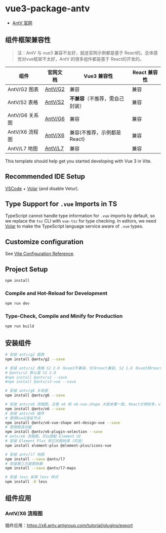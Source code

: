 # vue3-package-antv

- [AntV 官网](https://antv.antgroup.com/)

## 组件框架兼容性

> 注：AntV 与 vue3 兼容不友好，就连官网示例都是基于 React的。总体感觉对vue框架不太好，AntV 的很多组件都是基于 React的开发的。

| 组件          | 官网文档                                       | Vue3 兼容性           | React 兼容性 | 
|-------------|--------------------------------------------|--------------------|-----------|
| AntV/G2 图表  | [AntV/G2](https://g2.antv.antgroup.com/zh) | 兼容                 | 兼容        | 
| AntV/S2 表格  | [AntV/S2](https://s2.antv.antgroup.com/zh) | **不兼容**（不推荐，需自己封装） | 兼容        |
| AntV/G6 关系图 | [AntV/G6](https://g6.antv.antgroup.com/zh) | 兼容                 | 兼容        |
| AntV/X6 流程图 | [AntV/X6](https://x6.antv.antgroup.com/zh) | 兼容(不推荐，示例都是 React) | 兼容        |
| AntV/L7 地图  | [AntV/L7](https://l7.antv.antgroup.com/zh) | 兼容                 | 兼容        |

This template should help get you started developing with Vue 3 in Vite.

## Recommended IDE Setup

[VSCode](https://code.visualstudio.com/) + [Volar](https://marketplace.visualstudio.com/items?itemName=Vue.volar) (and
disable Vetur).

## Type Support for `.vue` Imports in TS

TypeScript cannot handle type information for `.vue` imports by default, so we replace the `tsc` CLI with `vue-tsc` for
type checking. In editors, we need [Volar](https://marketplace.visualstudio.com/items?itemName=Vue.volar) to make the
TypeScript language service aware of `.vue` types.

## Customize configuration

See [Vite Configuration Reference](https://vite.dev/config/).

## Project Setup

```sh
npm install
```

### Compile and Hot-Reload for Development

```sh
npm run dev
```

### Type-Check, Compile and Minify for Production

```sh
npm run build
```

## 安装组件

```sh
# 安装 antv/g2 图表
npm install @antv/g2 --save

# 安装 antv/s2 表格 S2 2.0 与vue3不兼容，仅与react兼容, S2 1.0 与vue3和react兼容
# @antv/s2 默认是 S2 2.0
#npm install @antv/s2 --save
#npm install @antv/s2-vue --save

# 安装 antv/g6 关系图
npm install @antv/g6 --save

# 安装 antv/x6 流程图，注意 x6 和 x6-vue-shape 大版本要一致, React示例较多，vue3 示例较少
npm install @antv/x6 --save
# 安装 antv/x6 插件
# 使用Vue3渲染节点
npm install @antv/x6-vue-shape ant-design-vue --save
# 使用框选功能
npm install @antv/x6-plugin-selection --save
# antv/x6 流程图，可以搭配 Element UI
# 安装 Element Plus 和它的图标库（可选）
npm install element-plus @element-plus/icons-vue

# 安装 antv/l7 地图
npm install --save @antv/l7
# 安装第三方底图依赖
npm install --save @antv/l7-maps

# 安装 less 采用 less 样式
npm install -D less
```

## 组件应用

### AntV/X6 流程图

插件应用：https://x6.antv.antgroup.com/tutorial/plugins/export